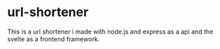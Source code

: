 # url-shortener

This is a url shortener i made with node.js and express as a api and the svelte as a frontend framework.
